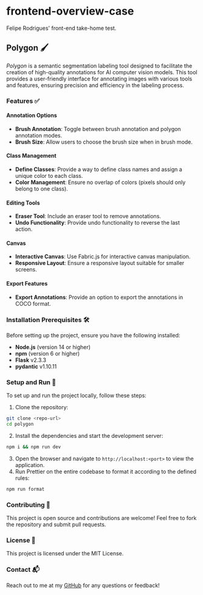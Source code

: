 # frontend-overview-case

Felipe Rodrigues' front-end take-home test.

## Polygon 🖌️

_Polygon_ is a semantic segmentation labeling tool designed to facilitate the creation of high-quality annotations for AI computer vision models. This tool provides a user-friendly interface for annotating images with various tools and features, ensuring precision and efficiency in the labeling process.

### Features ✅

#### Annotation Options

- **Brush Annotation**: Toggle between brush annotation and polygon annotation modes.
- **Brush Size**: Allow users to choose the brush size when in brush mode.

#### Class Management

- **Define Classes**: Provide a way to define class names and assign a unique color to each class.
- **Color Management**: Ensure no overlap of colors (pixels should only belong to one class).

#### Editing Tools

- **Eraser Tool**: Include an eraser tool to remove annotations.
- **Undo Functionality**: Provide undo functionality to reverse the last action.

#### Canvas

- **Interactive Canvas**: Use Fabric.js for interactive canvas manipulation.
- **Responsive Layout**: Ensure a responsive layout suitable for smaller screens.

#### Export Features

- **Export Annotations**: Provide an option to export the annotations in COCO format.

### Installation Prerequisites 🛠️

Before setting up the project, ensure you have the following installed:

- **Node.js** (version 14 or higher)
- **npm** (version 6 or higher)
- **Flask** v2.3.3
- **pydantic** v1.10.11

### Setup and Run 🚀

To set up and run the project locally, follow these steps:

1. Clone the repository:

```sh
git clone <repo-url>
cd polygon
```

2. Install the dependencies and start the development server:

```sh
npm i && npm run dev
```

3. Open the browser and navigate to `http://localhost:<port>` to view the application.
4. Run Prettier on the entire codebase to format it according to the defined rules:

```sh
npm run format
```

### Contributing 🤝

This project is open source and contributions are welcome! Feel free to fork the repository and submit pull requests.

### License 📄

This project is licensed under the MIT License.

### Contact 📬

Reach out to me at my [GitHub](https://github.com/felipe-rod123) for any questions or feedback!

